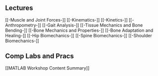 ## Lectures
[[-Muscle and Joint Forces-]]
[[-Kinematics-]]
[[-Kinetics-]]
[[-Anthropometry-]]
[[-Gait Analysis-]]
[[-Tissue Mechanics and Bone Bending-]]
[[-Bone Mechanics and Properties-]]
[[-Bone Adaptation and Healing-]]
[[-Hip Biomechanics-]]
[[-Spine Biomechanics-]]
[[-Shoulder Biomechanics-]]


## Comp Labs and Pracs
[[MATLAB Workshop Content Summary]]
